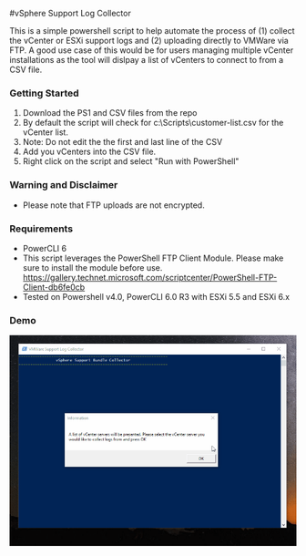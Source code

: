 #vSphere Support Log Collector


This is a simple powershell script to help automate the process of (1) collect the vCenter or ESXi support logs and (2) uploading directly to VMWare via FTP. A good use case of this would be for users managing multiple vCenter installations as the tool will dislpay a list of vCenters to connect to from a CSV file. 

### Getting Started

1. Download the PS1 and CSV files from the repo
2. By default the script will check for c:\Scripts\customer-list.csv for the vCenter list. 
3. Note: Do not edit the the first and last line of the CSV
4. Add you vCenters into the CSV file.
5. Right click on the script and select "Run with PowerShell"


### Warning and Disclaimer
* Please note that FTP uploads are not encrypted.

### Requirements 

* PowerCLI 6
* This script leverages the PowerShell FTP Client Module. Please make sure to install the module before use. 
https://gallery.technet.microsoft.com/scriptcenter/PowerShell-FTP-Client-db6fe0cb
* Tested on Powershell v4.0, PowerCLI 6.0 R3 with ESXi 5.5 and ESXi 6.x

### Demo
![](demo.gif)
